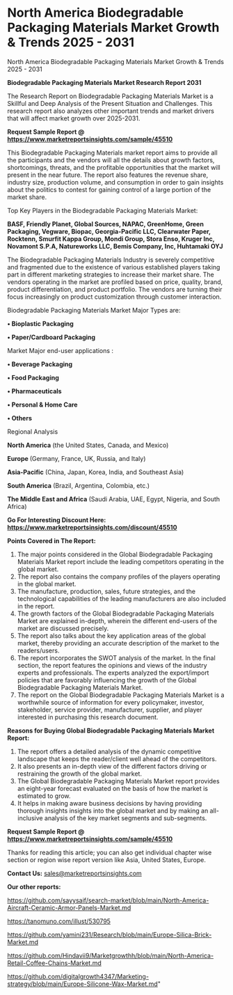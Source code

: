 # North America Biodegradable Packaging Materials Market Growth & Trends 2025 - 2031
North America Biodegradable Packaging Materials Market Growth & Trends 2025 - 2031

<strong>Biodegradable Packaging Materials Market Research Report 2031</strong>

The Research Report on Biodegradable Packaging Materials Market is a Skillful and Deep Analysis of the Present Situation and Challenges. This research report also analyzes other important trends and market drivers that will affect market growth over 2025-2031.

<strong>Request Sample Report @ <a href=https://www.marketreportsinsights.com/sample/45510>https://www.marketreportsinsights.com/sample/45510</a></strong>

This Biodegradable Packaging Materials market report aims to provide all the participants and the vendors will all the details about growth factors, shortcomings, threats, and the profitable opportunities that the market will present in the near future. The report also features the revenue share, industry size, production volume, and consumption in order to gain insights about the politics to contest for gaining control of a large portion of the market share.

Top Key Players in the Biodegradable Packaging Materials Market:

<strong>BASF, Friendly Planet, Global Sources, NAPAC, GreenHome, Green Packaging, Vegware, Biopac, Georgia-Pacific LLC, Clearwater Paper, Rocktenn, Smurfit Kappa Group, Mondi Group, Stora Enso, Kruger Inc, Novamont S.P.A, Natureworks LLC, Bemis Company, Inc, Huhtamaki OYJ</strong>

The Biodegradable Packaging Materials Industry is severely competitive and fragmented due to the existence of various established players taking part in different marketing strategies to increase their market share. The vendors operating in the market are profiled based on price, quality, brand, product differentiation, and product portfolio. The vendors are turning their focus increasingly on product customization through customer interaction.

Biodegradable Packaging Materials Market Major Types are:

<strong>•  Bioplastic Packaging

•  Paper/Cardboard Packaging</strong>

Market Major end-user applications :

<strong>•  Beverage Packaging

•  Food Packaging

•  Pharmaceuticals

•  Personal & Home Care

•  Others</strong>

Regional Analysis

</u><strong><b>North America</b></strong> (the United States, Canada, and Mexico)

<strong><b>Europe </b></strong>(Germany, France, UK, Russia, and Italy)

<strong><b>Asia-Pacific</b></strong> (China, Japan, Korea, India, and Southeast Asia)

<strong><b>South America</b></strong> (Brazil, Argentina, Colombia, etc.)

<strong><b>The Middle East and Africa</b></strong> (Saudi Arabia, UAE, Egypt, Nigeria, and South Africa)

<strong>Go For Interesting Discount Here: <a href=https://www.marketreportsinsights.com/discount/45510>https://www.marketreportsinsights.com/discount/45510</a></strong>

<strong>Points Covered in The Report:</strong>
<ol>
  <li>The major points considered in the Global Biodegradable Packaging Materials Market report include the leading competitors operating in the global market.</li>
  <li>The report also contains the company profiles of the players operating in the global market.</li>
  <li>The manufacture, production, sales, future strategies, and the technological capabilities of the leading manufacturers are also included in the report.</li>
  <li>The growth factors of the Global Biodegradable Packaging Materials Market are explained in-depth, wherein the different end-users of the market are discussed precisely.</li>
  <li>The report also talks about the key application areas of the global market, thereby providing an accurate description of the market to the readers/users.</li>
  <li>The report incorporates the SWOT analysis of the market. In the final section, the report features the opinions and views of the industry experts and professionals. The experts analyzed the export/import policies that are favorably influencing the growth of the Global Biodegradable Packaging Materials Market.</li>
  <li>The report on the Global Biodegradable Packaging Materials Market is a worthwhile source of information for every policymaker, investor, stakeholder, service provider, manufacturer, supplier, and player interested in purchasing this research document.</li>
</ol>
<strong>Reasons for Buying Global Biodegradable Packaging Materials Market Report:</strong>

<ol>
  <li>The report offers a detailed analysis of the dynamic competitive landscape that keeps the reader/client well ahead of the competitors.</li>
  <li>It also presents an in-depth view of the different factors driving or restraining the growth of the global market.</li>
  <li>The Global Biodegradable Packaging Materials Market report provides an eight-year forecast evaluated on the basis of how the market is estimated to grow.</li>
  <li>It helps in making aware business decisions by having providing thorough insights insights into the global market and by making an all-inclusive analysis of the key market segments and sub-segments.</li>
</ol>
<strong>Request Sample Report @ <a href=https://www.marketreportsinsights.com/sample/45510>https://www.marketreportsinsights.com/sample/45510</a></strong>


Thanks for reading this article; you can also get individual chapter wise section or region wise report version like Asia, United States, Europe.

<strong>Contact Us:</strong>
sales@marketreportsinsights.com

<strong>Our other reports:</strong>

<a href=https://github.com/sayysaif/search-market/blob/main/North-America-Aircraft-Ceramic-Armor-Panels-Market.md>https://github.com/sayysaif/search-market/blob/main/North-America-Aircraft-Ceramic-Armor-Panels-Market.md</a>

<a href=https://tanomuno.com/illust/530795>https://tanomuno.com/illust/530795</a>

<a href=https://github.com/yamini231/Research/blob/main/Europe-Silica-Brick-Market.md>https://github.com/yamini231/Research/blob/main/Europe-Silica-Brick-Market.md</a>

<a href=https://github.com/Hindavii9/Marketgrowthh/blob/main/North-America-Retail-Coffee-Chains-Market.md>https://github.com/Hindavii9/Marketgrowthh/blob/main/North-America-Retail-Coffee-Chains-Market.md</a>

<a href=https://github.com/digitalgrowth4347/Marketing-strategy/blob/main/Europe-Silicone-Wax-Market.md>https://github.com/digitalgrowth4347/Marketing-strategy/blob/main/Europe-Silicone-Wax-Market.md</a>"
